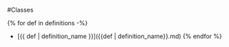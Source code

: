 #Classes

{% for def in definitions -%}
* [{{ def | definition_name }}]({{def | definition_name}}.md)
{% endfor %}